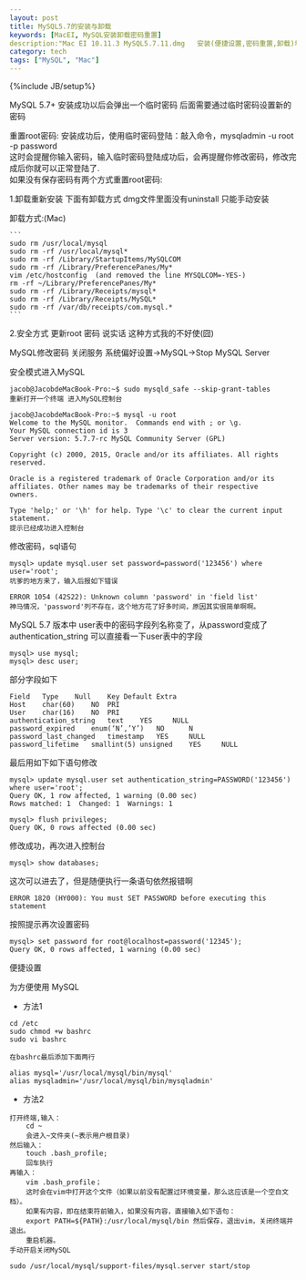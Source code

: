 ```yaml
---
layout: post    
title: MySQL5.7的安装与卸载  
keywords: [MacEI, MySQL安装卸载密码重置]    
description:"Mac EI 10.11.3 MySQL5.7.11.dmg   安装(便捷设置,密码重置,卸载)坑 总结"
category: tech  
tags: ["MySQL", "Mac"]  
---
```

{%include JB/setup%}

MySQL 5.7+ 安装成功以后会弹出一个临时密码 后面需要通过临时密码设置新的密码

重置root密码:
安装成功后，使用临时密码登陆：敲入命令，mysqladmin -u root -p password    
这时会提醒你输入密码，输入临时密码登陆成功后，会再提醒你修改密码，修改完成后你就可以正常登陆了.   
如果没有保存密码有两个方式重置root密码:

1.卸载重新安装 下面有卸载方式 dmg文件里面没有uninstall  只能手动安装

卸载方式:(Mac)


    ```
    sudo rm /usr/local/mysql
    sudo rm -rf /usr/local/mysql*
    sudo rm -rf /Library/StartupItems/MySQLCOM
    sudo rm -rf /Library/PreferencePanes/My*
    vim /etc/hostconfig  (and removed the line MYSQLCOM=-YES-)
    rm -rf ~/Library/PreferencePanes/My*
    sudo rm -rf /Library/Receipts/mysql*
    sudo rm -rf /Library/Receipts/MySQL*
    sudo rm -rf /var/db/receipts/com.mysql.*
    ```
2.安全方式 更新root 密码 说实话 这种方式我的不好使(囧)

MySQL修改密码
关闭服务
系统偏好设置->MySQL->Stop MySQL Server

安全模式进入MySQL
```
jacob@JacobdeMacBook-Pro:~$ sudo mysqld_safe --skip-grant-tables
重新打开一个终端 进入MySQL控制台
```
```
jacob@JacobdeMacBook-Pro:~$ mysql -u root
Welcome to the MySQL monitor.  Commands end with ; or \g.
Your MySQL connection id is 3
Server version: 5.7.7-rc MySQL Community Server (GPL)

Copyright (c) 2000, 2015, Oracle and/or its affiliates. All rights reserved.

Oracle is a registered trademark of Oracle Corporation and/or its
affiliates. Other names may be trademarks of their respective
owners.

Type 'help;' or '\h' for help. Type '\c' to clear the current input statement.
提示已经成功进入控制台
```

修改密码，sql语句
```
mysql> update mysql.user set password=password('123456') where user='root';
坑爹的地方来了，输入后报如下错误

ERROR 1054 (42S22): Unknown column 'password' in 'field list'
神马情况，'password'列不存在，这个地方花了好多时间，原因其实很简单啊啊。
```
MySQL 5.7 版本中 user表中的密码字段列名称变了，从password变成了authentication_string
可以直接看一下user表中的字段
```
mysql> use mysql;
mysql> desc user;
```
部分字段如下
```
Field	Type	Null	Key	Default	Extra
Host	char(60)	NO	PRI	 	 
User	char(16)	NO	PRI	 	 
authentication_string	text	YES	 	NULL	 
password_expired	enum(‘N’,’Y’)	NO	 	N	 
password_last_changed	timestamp	YES	 	NULL	 
password_lifetime	smallint(5) unsigned	YES	 	NULL
```
最后用如下如下语句修改
```
mysql> update mysql.user set authentication_string=PASSWORD('123456') where user='root';
Query OK, 1 row affected, 1 warning (0.00 sec)
Rows matched: 1  Changed: 1  Warnings: 1

mysql> flush privileges;
Query OK, 0 rows affected (0.00 sec)
```

修改成功，再次进入控制台
```
mysql> show databases;
```
这次可以进去了，但是随便执行一条语句依然报错啊

```
ERROR 1820 (HY000): You must SET PASSWORD before executing this statement
```
按照提示再次设置密码
```
mysql> set password for root@localhost=password('12345');
Query OK, 0 rows affected, 1 warning (0.00 sec)
```
便捷设置

为方便使用 MySQL

- 方法1

```
cd /etc
sudo chmod +w bashrc
sudo vi bashrc

在bashrc最后添加下面两行

alias mysql='/usr/local/mysql/bin/mysql'
alias mysqladmin='/usr/local/mysql/bin/mysqladmin'
```

- 方法2

```
打开终端,输入： 
    cd ~ 
    会进入~文件夹(~表示用户根目录)
然后输入：
    touch .bash_profile;
    回车执行
再输入：
    vim .bash_profile；
    这时会在vim中打开这个文件（如果以前没有配置过环境变量，那么这应该是一个空白文档）。
    如果有内容，即在结束符前输入，如果没有内容，直接输入如下语句：
    export PATH=${PATH}:/usr/local/mysql/bin 然后保存，退出vim，关闭终端并退出。
    重启机器。
手动开启关闭MySQL

sudo /usr/local/mysql/support-files/mysql.server start/stop
```
